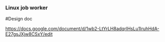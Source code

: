 ### Linux job worker

#Design doc

https://docs.google.com/document/d/1wb2-LtYrLH8adqrIHsLu1IruhHdA-E27gsJXjw8CSxY/edit 

